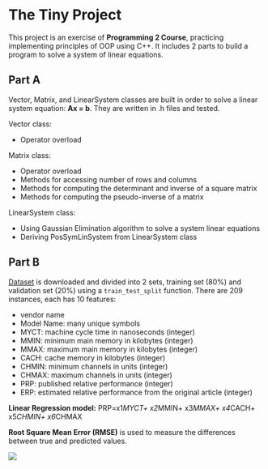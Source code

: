 # The Tiny Project
This project is an exercise of **Programming 2 Course**, practicing implementing principles of OOP using C++. It includes 2 parts to build a program to solve a system of linear equations.
## Part A
Vector, Matrix, and LinearSystem classes are built in order to solve a linear system equation: **Ax = b**. They are written in .h files and tested.

Vector class:
- Operator overload

Matrix class:
- Operator overload
- Methods for accessing number of rows and columns
- Methods for computing the determinant and inverse of a square matrix
- Methods for computing the pseudo-inverse of a matrix

LinearSystem class:
- Using Gaussian Elimination algorithm to solve a system linear equations
- Deriving PosSymLinSystem from LinearSystem class

## Part B
[Dataset](https://archive.ics.uci.edu/ml/datasets/Computer%2BHardware) is downloaded and divided into 2 sets, training set (80%) and validation set (20%) using a `train_test_split` function. There are 209 instances, each has 10 features:
- vendor name
- Model Name: many unique symbols
- MYCT: machine cycle time in nanoseconds (integer)
- MMIN: minimum main memory in kilobytes (integer)
- MMAX: maximum main memory in kilobytes (integer)
- CACH: cache memory in kilobytes (integer)
- CHMIN: minimum channels in units (integer)
- CHMAX: maximum channels in units (integer)
- PRP: published relative performance (integer)
- ERP: estimated relative performance from the original article (integer)

**Linear Regression model:** PRP=x1*MYCT+ x2*MMIN+ x3*MMAX+ x4*CACH+ x5*CHMIN+ x6*CHMAX

**Root Square Mean Error (RMSE)** is used to measure the differences between true and predicted values.

![](https://c3.ai/wp-content/uploads/2020/11/Screen-Shot-2020-11-10-at-8.06.16-AM-500x159.png)

